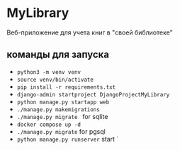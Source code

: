 # MyLibrary
Веб-приложение для учета книг в "своей библиотеке"
## команды для запуска
- `python3 -m venv venv`
- `source venv/bin/activate`
- `pip install -r requirements.txt`
- `django-admin startproject DjangoProjectMyLibrary`
- `python manage.py startapp web`
- `./manage.py makemigrations` 
- `./manage.py migrate ` for sqlite
- `docker compose up -d`
- `./manage.py migrate` for pgsql
- `python manage.py runserver` start
`